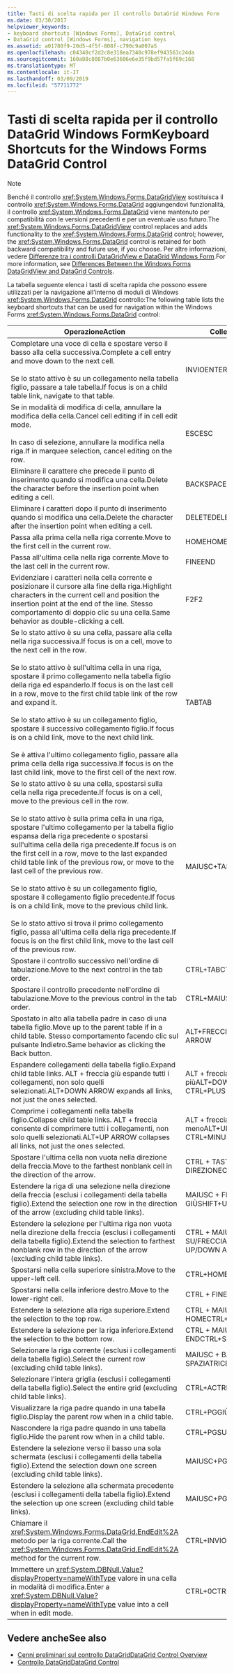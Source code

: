 ```yaml
---
title: Tasti di scelta rapida per il controllo DataGrid Windows Form
ms.date: 03/30/2017
helpviewer_keywords:
- keyboard shortcuts [Windows Forms], DataGrid control
- DataGrid control [Windows Forms], navigation keys
ms.assetid: a01780f9-20d5-4f5f-808f-c790c9a007a5
ms.openlocfilehash: c04340cf2d2c8e318ea7348c978ef943563c24da
ms.sourcegitcommit: 160a88c8087b0e63606e6e35f9bd57fa5f69c168
ms.translationtype: MT
ms.contentlocale: it-IT
ms.lasthandoff: 03/09/2019
ms.locfileid: "57711772"
---
```

# <a name="keyboard-shortcuts-for-the-windows-forms-datagrid-control"></a><span data-ttu-id="1e77f-102">Tasti di scelta rapida per il controllo DataGrid Windows Form</span><span class="sxs-lookup"><span data-stu-id="1e77f-102">Keyboard Shortcuts for the Windows Forms DataGrid Control</span></span>
> [!NOTE]
>  <span data-ttu-id="1e77f-103">Benché il controllo <xref:System.Windows.Forms.DataGridView> sostituisca il controllo <xref:System.Windows.Forms.DataGrid> aggiungendovi funzionalità, il controllo <xref:System.Windows.Forms.DataGrid> viene mantenuto per compatibilità con le versioni precedenti e per un eventuale uso futuro.</span><span class="sxs-lookup"><span data-stu-id="1e77f-103">The <xref:System.Windows.Forms.DataGridView> control replaces and adds functionality to the <xref:System.Windows.Forms.DataGrid> control; however, the <xref:System.Windows.Forms.DataGrid> control is retained for both backward compatibility and future use, if you choose.</span></span> <span data-ttu-id="1e77f-104">Per altre informazioni, vedere [Differenze tra i controlli DataGridView e DataGrid Windows Form](differences-between-the-windows-forms-datagridview-and-datagrid-controls.md).</span><span class="sxs-lookup"><span data-stu-id="1e77f-104">For more information, see [Differences Between the Windows Forms DataGridView and DataGrid Controls](differences-between-the-windows-forms-datagridview-and-datagrid-controls.md).</span></span>  
  
 <span data-ttu-id="1e77f-105">La tabella seguente elenca i tasti di scelta rapida che possono essere utilizzati per la navigazione all'interno di moduli di Windows <xref:System.Windows.Forms.DataGrid> controllo:</span><span class="sxs-lookup"><span data-stu-id="1e77f-105">The following table lists the keyboard shortcuts that can be used for navigation within the Windows Forms <xref:System.Windows.Forms.DataGrid> control:</span></span>  
  
|<span data-ttu-id="1e77f-106">Operazione</span><span class="sxs-lookup"><span data-stu-id="1e77f-106">Action</span></span>|<span data-ttu-id="1e77f-107">Collegamento</span><span class="sxs-lookup"><span data-stu-id="1e77f-107">Shortcut</span></span>|  
|------------|--------------|  
|<span data-ttu-id="1e77f-108">Completare una voce di cella e spostare verso il basso alla cella successiva.</span><span class="sxs-lookup"><span data-stu-id="1e77f-108">Complete a cell entry and move down to the next cell.</span></span><br /><br /> <span data-ttu-id="1e77f-109">Se lo stato attivo è su un collegamento nella tabella figlio, passare a tale tabella.</span><span class="sxs-lookup"><span data-stu-id="1e77f-109">If focus is on a child table link, navigate to that table.</span></span>|<span data-ttu-id="1e77f-110">INVIO</span><span class="sxs-lookup"><span data-stu-id="1e77f-110">ENTER</span></span>|  
|<span data-ttu-id="1e77f-111">Se in modalità di modifica di cella, annullare la modifica della cella.</span><span class="sxs-lookup"><span data-stu-id="1e77f-111">Cancel cell editing if in cell edit mode.</span></span><br /><br /> <span data-ttu-id="1e77f-112">In caso di selezione, annullare la modifica nella riga.</span><span class="sxs-lookup"><span data-stu-id="1e77f-112">If in marquee selection, cancel editing on the row.</span></span>|<span data-ttu-id="1e77f-113">ESC</span><span class="sxs-lookup"><span data-stu-id="1e77f-113">ESC</span></span>|  
|<span data-ttu-id="1e77f-114">Eliminare il carattere che precede il punto di inserimento quando si modifica una cella.</span><span class="sxs-lookup"><span data-stu-id="1e77f-114">Delete the character before the insertion point when editing a cell.</span></span>|<span data-ttu-id="1e77f-115">BACKSPACE</span><span class="sxs-lookup"><span data-stu-id="1e77f-115">BACKSPACE</span></span>|  
|<span data-ttu-id="1e77f-116">Eliminare i caratteri dopo il punto di inserimento quando si modifica una cella.</span><span class="sxs-lookup"><span data-stu-id="1e77f-116">Delete the character after the insertion point when editing a cell.</span></span>|<span data-ttu-id="1e77f-117">DELETE</span><span class="sxs-lookup"><span data-stu-id="1e77f-117">DELETE</span></span>|  
|<span data-ttu-id="1e77f-118">Passa alla prima cella nella riga corrente.</span><span class="sxs-lookup"><span data-stu-id="1e77f-118">Move to the first cell in the current row.</span></span>|<span data-ttu-id="1e77f-119">HOME</span><span class="sxs-lookup"><span data-stu-id="1e77f-119">HOME</span></span>|  
|<span data-ttu-id="1e77f-120">Passa all'ultima cella nella riga corrente.</span><span class="sxs-lookup"><span data-stu-id="1e77f-120">Move to the last cell in the current row.</span></span>|<span data-ttu-id="1e77f-121">FINE</span><span class="sxs-lookup"><span data-stu-id="1e77f-121">END</span></span>|  
|<span data-ttu-id="1e77f-122">Evidenziare i caratteri nella cella corrente e posizionare il cursore alla fine della riga.</span><span class="sxs-lookup"><span data-stu-id="1e77f-122">Highlight characters in the current cell and position the insertion point at the end of the line.</span></span> <span data-ttu-id="1e77f-123">Stesso comportamento di doppio clic su una cella.</span><span class="sxs-lookup"><span data-stu-id="1e77f-123">Same behavior as double-clicking a cell.</span></span>|<span data-ttu-id="1e77f-124">F2</span><span class="sxs-lookup"><span data-stu-id="1e77f-124">F2</span></span>|  
|<span data-ttu-id="1e77f-125">Se lo stato attivo è su una cella, passare alla cella nella riga successiva.</span><span class="sxs-lookup"><span data-stu-id="1e77f-125">If focus is on a cell, move to the next cell in the row.</span></span><br /><br /> <span data-ttu-id="1e77f-126">Se lo stato attivo è sull'ultima cella in una riga, spostare il primo collegamento nella tabella figlio della riga ed espanderlo.</span><span class="sxs-lookup"><span data-stu-id="1e77f-126">If focus is on the last cell in a row, move to the first child table link of the row and expand it.</span></span><br /><br /> <span data-ttu-id="1e77f-127">Se lo stato attivo è su un collegamento figlio, spostare il successivo collegamento figlio.</span><span class="sxs-lookup"><span data-stu-id="1e77f-127">If focus is on a child link, move to the next child link.</span></span><br /><br /> <span data-ttu-id="1e77f-128">Se è attiva l'ultimo collegamento figlio, passare alla prima cella della riga successiva.</span><span class="sxs-lookup"><span data-stu-id="1e77f-128">If focus is on the last child link, move to the first cell of the next row.</span></span>|<span data-ttu-id="1e77f-129">TAB</span><span class="sxs-lookup"><span data-stu-id="1e77f-129">TAB</span></span>|  
|<span data-ttu-id="1e77f-130">Se lo stato attivo è su una cella, spostarsi sulla cella nella riga precedente.</span><span class="sxs-lookup"><span data-stu-id="1e77f-130">If focus is on a cell, move to the previous cell in the row.</span></span><br /><br /> <span data-ttu-id="1e77f-131">Se lo stato attivo è sulla prima cella in una riga, spostare l'ultimo collegamento per la tabella figlio espansa della riga precedente o spostarsi sull'ultima cella della riga precedente.</span><span class="sxs-lookup"><span data-stu-id="1e77f-131">If focus is on the first cell in a row, move to the last expanded child table link of the previous row, or move to the last cell of the previous row.</span></span><br /><br /> <span data-ttu-id="1e77f-132">Se lo stato attivo è su un collegamento figlio, spostare il collegamento figlio precedente.</span><span class="sxs-lookup"><span data-stu-id="1e77f-132">If focus is on a child link, move to the previous child link.</span></span><br /><br /> <span data-ttu-id="1e77f-133">Se lo stato attivo si trova il primo collegamento figlio, passa all'ultima cella della riga precedente.</span><span class="sxs-lookup"><span data-stu-id="1e77f-133">If focus is on the first child link, move to the last cell of the previous row.</span></span>|<span data-ttu-id="1e77f-134">MAIUSC+TAB</span><span class="sxs-lookup"><span data-stu-id="1e77f-134">SHIFT+TAB</span></span>|  
|<span data-ttu-id="1e77f-135">Spostare il controllo successivo nell'ordine di tabulazione.</span><span class="sxs-lookup"><span data-stu-id="1e77f-135">Move to the next control in the tab order.</span></span>|<span data-ttu-id="1e77f-136">CTRL+TAB</span><span class="sxs-lookup"><span data-stu-id="1e77f-136">CTRL+TAB</span></span>|  
|<span data-ttu-id="1e77f-137">Spostare il controllo precedente nell'ordine di tabulazione.</span><span class="sxs-lookup"><span data-stu-id="1e77f-137">Move to the previous control in the tab order.</span></span>|<span data-ttu-id="1e77f-138">CTRL+MAIUSC+TAB</span><span class="sxs-lookup"><span data-stu-id="1e77f-138">CTRL+SHIFT+TAB</span></span>|  
|<span data-ttu-id="1e77f-139">Spostato in alto alla tabella padre in caso di una tabella figlio.</span><span class="sxs-lookup"><span data-stu-id="1e77f-139">Move up to the parent table if in a child table.</span></span> <span data-ttu-id="1e77f-140">Stesso comportamento facendo clic sul pulsante Indietro.</span><span class="sxs-lookup"><span data-stu-id="1e77f-140">Same behavior as clicking the Back button.</span></span>|<span data-ttu-id="1e77f-141">ALT+FRECCIA SINISTRA</span><span class="sxs-lookup"><span data-stu-id="1e77f-141">ALT+LEFT ARROW</span></span>|  
|<span data-ttu-id="1e77f-142">Espandere collegamenti della tabella figlio.</span><span class="sxs-lookup"><span data-stu-id="1e77f-142">Expand child table links.</span></span> <span data-ttu-id="1e77f-143">ALT + freccia giù espande tutti i collegamenti, non solo quelli selezionati.</span><span class="sxs-lookup"><span data-stu-id="1e77f-143">ALT+DOWN ARROW expands all links, not just the ones selected.</span></span>|<span data-ttu-id="1e77f-144">ALT + freccia giù o CTRL + segno più</span><span class="sxs-lookup"><span data-stu-id="1e77f-144">ALT+DOWN ARROW or CTRL+PLUS SIGN</span></span>|  
|<span data-ttu-id="1e77f-145">Comprime i collegamenti nella tabella figlio.</span><span class="sxs-lookup"><span data-stu-id="1e77f-145">Collapse child table links.</span></span> <span data-ttu-id="1e77f-146">ALT + freccia consente di comprimere tutti i collegamenti, non solo quelli selezionati.</span><span class="sxs-lookup"><span data-stu-id="1e77f-146">ALT+UP ARROW collapses all links, not just the ones selected.</span></span>|<span data-ttu-id="1e77f-147">ALT + freccia su o CTRL + segno meno</span><span class="sxs-lookup"><span data-stu-id="1e77f-147">ALT+UP ARROW or CTRL+MINUS SIGN</span></span>|  
|<span data-ttu-id="1e77f-148">Spostare l'ultima cella non vuota nella direzione della freccia.</span><span class="sxs-lookup"><span data-stu-id="1e77f-148">Move to the farthest nonblank cell in the direction of the arrow.</span></span>|<span data-ttu-id="1e77f-149">CTRL + TASTI DI DIREZIONE</span><span class="sxs-lookup"><span data-stu-id="1e77f-149">CTRL+ARROW</span></span>|  
|<span data-ttu-id="1e77f-150">Estendere la riga di una selezione nella direzione della freccia (esclusi i collegamenti della tabella figlio).</span><span class="sxs-lookup"><span data-stu-id="1e77f-150">Extend the selection one row in the direction of the arrow (excluding child table links).</span></span>|<span data-ttu-id="1e77f-151">MAIUSC + FRECCIA SU/FRECCIA GIÙ</span><span class="sxs-lookup"><span data-stu-id="1e77f-151">SHIFT+UP/DOWN ARROW</span></span>|  
|<span data-ttu-id="1e77f-152">Estendere la selezione per l'ultima riga non vuota nella direzione della freccia (esclusi i collegamenti della tabella figlio).</span><span class="sxs-lookup"><span data-stu-id="1e77f-152">Extend the selection to farthest nonblank row in the direction of the arrow (excluding child table links).</span></span>|<span data-ttu-id="1e77f-153">CTRL + MAIUSC + FRECCIA SU/FRECCIA GIÙ</span><span class="sxs-lookup"><span data-stu-id="1e77f-153">CTRL+SHIFT+ UP/DOWN ARROW</span></span>|  
|<span data-ttu-id="1e77f-154">Spostarsi nella cella superiore sinistra.</span><span class="sxs-lookup"><span data-stu-id="1e77f-154">Move to the upper-left cell.</span></span>|<span data-ttu-id="1e77f-155">CTRL+HOME</span><span class="sxs-lookup"><span data-stu-id="1e77f-155">CTRL+HOME</span></span>|  
|<span data-ttu-id="1e77f-156">Spostarsi nella cella inferiore destro.</span><span class="sxs-lookup"><span data-stu-id="1e77f-156">Move to the lower-right cell.</span></span>|<span data-ttu-id="1e77f-157">CTRL + FINE</span><span class="sxs-lookup"><span data-stu-id="1e77f-157">CTRL+END</span></span>|  
|<span data-ttu-id="1e77f-158">Estendere la selezione alla riga superiore.</span><span class="sxs-lookup"><span data-stu-id="1e77f-158">Extend the selection to the top row.</span></span>|<span data-ttu-id="1e77f-159">CTRL + MAIUSC + HOME</span><span class="sxs-lookup"><span data-stu-id="1e77f-159">CTRL+SHIFT+HOME</span></span>|  
|<span data-ttu-id="1e77f-160">Estendere la selezione per la riga inferiore.</span><span class="sxs-lookup"><span data-stu-id="1e77f-160">Extend the selection to the bottom row.</span></span>|<span data-ttu-id="1e77f-161">CTRL + MAIUSC + END</span><span class="sxs-lookup"><span data-stu-id="1e77f-161">CTRL+SHIFT+END</span></span>|  
|<span data-ttu-id="1e77f-162">Selezionare la riga corrente (esclusi i collegamenti della tabella figlio).</span><span class="sxs-lookup"><span data-stu-id="1e77f-162">Select the current row (excluding child table links).</span></span>|<span data-ttu-id="1e77f-163">MAIUSC + BARRA SPAZIATRICE</span><span class="sxs-lookup"><span data-stu-id="1e77f-163">SHIFT+SPACEBAR</span></span>|  
|<span data-ttu-id="1e77f-164">Selezionare l'intera griglia (esclusi i collegamenti della tabella figlio).</span><span class="sxs-lookup"><span data-stu-id="1e77f-164">Select the entire grid (excluding child table links).</span></span>|<span data-ttu-id="1e77f-165">CTRL+A</span><span class="sxs-lookup"><span data-stu-id="1e77f-165">CTRL+A</span></span>|  
|<span data-ttu-id="1e77f-166">Visualizzare la riga padre quando in una tabella figlio.</span><span class="sxs-lookup"><span data-stu-id="1e77f-166">Display the parent row when in a child table.</span></span>|<span data-ttu-id="1e77f-167">CTRL+PGGIÙ</span><span class="sxs-lookup"><span data-stu-id="1e77f-167">CTRL+PAGE DOWN</span></span>|  
|<span data-ttu-id="1e77f-168">Nascondere la riga padre quando in una tabella figlio.</span><span class="sxs-lookup"><span data-stu-id="1e77f-168">Hide the parent row when in a child table.</span></span>|<span data-ttu-id="1e77f-169">CTRL+PGSU</span><span class="sxs-lookup"><span data-stu-id="1e77f-169">CTRL+PAGE UP</span></span>|  
|<span data-ttu-id="1e77f-170">Estendere la selezione verso il basso una sola schermata (esclusi i collegamenti della tabella figlio).</span><span class="sxs-lookup"><span data-stu-id="1e77f-170">Extend the selection down one screen (excluding child table links).</span></span>|<span data-ttu-id="1e77f-171">MAIUSC+PGGIÙ</span><span class="sxs-lookup"><span data-stu-id="1e77f-171">SHIFT+PAGE DOWN</span></span>|  
|<span data-ttu-id="1e77f-172">Estendere la selezione alla schermata precedente (esclusi i collegamenti della tabella figlio).</span><span class="sxs-lookup"><span data-stu-id="1e77f-172">Extend the selection up one screen (excluding child table links).</span></span>|<span data-ttu-id="1e77f-173">MAIUSC+PGSU</span><span class="sxs-lookup"><span data-stu-id="1e77f-173">SHIFT+PAGE UP</span></span>|  
|<span data-ttu-id="1e77f-174">Chiamare il <xref:System.Windows.Forms.DataGrid.EndEdit%2A> metodo per la riga corrente.</span><span class="sxs-lookup"><span data-stu-id="1e77f-174">Call the <xref:System.Windows.Forms.DataGrid.EndEdit%2A> method for the current row.</span></span>|<span data-ttu-id="1e77f-175">CTRL+INVIO</span><span class="sxs-lookup"><span data-stu-id="1e77f-175">CTRL+ENTER</span></span>|  
|<span data-ttu-id="1e77f-176">Immettere un <xref:System.DBNull.Value?displayProperty=nameWithType> valore in una cella in modalità di modifica.</span><span class="sxs-lookup"><span data-stu-id="1e77f-176">Enter a <xref:System.DBNull.Value?displayProperty=nameWithType> value into a cell when in edit mode.</span></span>|<span data-ttu-id="1e77f-177">CTRL+0</span><span class="sxs-lookup"><span data-stu-id="1e77f-177">CTRL+0</span></span>|  
  
## <a name="see-also"></a><span data-ttu-id="1e77f-178">Vedere anche</span><span class="sxs-lookup"><span data-stu-id="1e77f-178">See also</span></span>
- [<span data-ttu-id="1e77f-179">Cenni preliminari sul controllo DataGrid</span><span class="sxs-lookup"><span data-stu-id="1e77f-179">DataGrid Control Overview</span></span>](datagrid-control-overview-windows-forms.md)
- [<span data-ttu-id="1e77f-180">Controllo DataGrid</span><span class="sxs-lookup"><span data-stu-id="1e77f-180">DataGrid Control</span></span>](datagrid-control-windows-forms.md)
